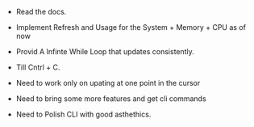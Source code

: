 - Read the docs.
- Implement Refresh and Usage for the System + Memory + CPU as of now
- Provid A Infinte While Loop that updates consistently.
- Till Cntrl + C.


- Need to work only on upating at one point in the cursor
- Need to bring some more features and get cli commands
- Need to Polish CLI with good asthethics.
